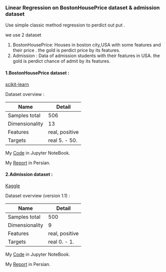 ### Linear Regression on BostonHousePrice dataset & admission dataset
Use simple classic method regression to perdict out put .

we use 2 dataset 
1. BostonHousePrice: Houses in boston city,USA with some features and their price . the gold is perdict price by its features.
2. Admission : Data of admission students with their features in USA. the gold is perdict chance of admit by its features.

#### 1.BostonHousePrice dataset :
[scikit-learn](https://scikit-learn.org/stable/modules/generated/sklearn.datasets.load_boston.html)

Dataset overview :

 Name          | Detail
-------------  | -------------
Samples total  | 506
Dimensionality | 13
Features       | real, positive
Targets        | real 5. - 50.

My [Code](https://github.com/alisharifi2000/Machine-learning-course-sbu/blob/master/Project1/linear_regression.ipynb) in Jupyter NoteBook.

My [Report](https://github.com/alisharifi2000/Machine-learning-course-sbu/blob/master/Project1/housing.pdf) in Persian.

#### 2.Admission dataset :
[Kaggle](https://www.kaggle.com/mohansacharya/graduate-admissions)

Dataset overview (version 1.1) :

 Name          | Detail
-------------  | -------------
Samples total  | 500
Dimensionality | 9
Features       | real, positive
Targets        | real 0. - 1.

My [Code](https://github.com/alisharifi2000/Machine-learning-course-sbu/blob/master/Project1/linear_regression1.ipynb) in Jupyter NoteBook.

My [Report](https://github.com/alisharifi2000/Machine-learning-course-sbu/blob/master/Project1/Admission_Predict.pdf) in Persian.
